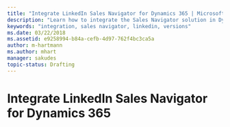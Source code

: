 ```yaml
---
title: "Integrate LinkedIn Sales Navigator for Dynamics 365 | Microsoft Docs"
description: "Learn how to integrate the Sales Navigator solution in Dynamics 365."
keywords: "integration, sales navigator, linkedin, versions"
ms.date: 03/22/2018
ms.assetid: e9258994-b84a-cefb-4d97-762f4bc3ca5a
author: m-hartmann
ms.author: mhart
manager: sakudes
topic-status: Drafting
---
```


# Integrate LinkedIn Sales Navigator for Dynamics 365